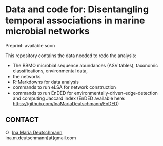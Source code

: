 # Data and code for: Disentangling temporal associations in marine microbial networks

Preprint: available soon

This repository contains the data needed to redo the analysis:
- The BBMO microbial sequence abundances (ASV tables), taxonomic classifications, environmental data, 
- the networks
- R-Markdowns for data analysis 
- commands to run eLSA for network construction
- commands to run EnDED for environmentally-driven-edge-detection and computing Jaccard index (EnDED available here: https://github.com/InaMariaDeutschmann/EnDED)

## CONTACT
<div itemscope itemtype="https://schema.org/Person"><a itemprop="sameAs" content="https://orcid.org/0000-0002-3512-261X" href="https://orcid.org/0000-0002-3512-261X" target="orcid.widget" rel="noopener noreferrer" style="vertical-align:top;"><img src="https://orcid.org/sites/default/files/images/orcid_16x16.png" style="width:1em;margin-right:.5em;" alt="ORCID iD icon">Ina Maria Deutschmann</a></div>
ina.m.deutschmann[at]gmail.com
